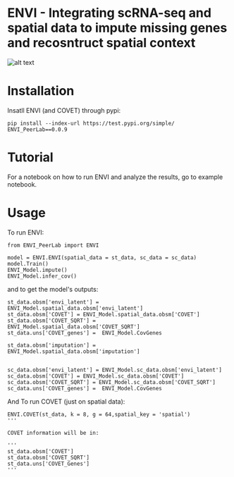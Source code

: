# ENVI - Integrating scRNA-seq and spatial data to impute missing genes and recosntruct spatial context 

![alt text](img/envi_schem.png?raw=true)

# Installation 
Insatll ENVI (and COVET) through pypi:
 
```
pip install --index-url https://test.pypi.org/simple/ ENVI_PeerLab==0.0.9

```

# Tutorial

For a notebook on how to run ENVI and analyze the results, go to example notebook.


# Usage

To run ENVI:
```
from ENVI_PeerLab import ENVI

model = ENVI.ENVI(spatial_data = st_data, sc_data = sc_data)
model.Train()
ENVI_Model.impute()
ENVI_Model.infer_cov()

```
 
and to get the model's outputs:


```
st_data.obsm['envi_latent'] = ENVI_Model.spatial_data.obsm['envi_latent']
st_data.obsm['COVET'] = ENVI_Model.spatial_data.obsm['COVET']
st_data.obsm['COVET_SQRT'] = ENVI_Model.spatial_data.obsm['COVET_SQRT']
st_data.uns['COVET_genes'] =  ENVI_Model.CovGenes

st_data.obsm['imputation'] = ENVI_Model.spatial_data.obsm['imputation']


sc_data.obsm['envi_latent'] = ENVI_Model.sc_data.obsm['envi_latent']
sc_data.obsm['COVET'] = ENVI_Model.sc_data.obsm['COVET']
sc_data.obsm['COVET_SQRT'] = ENVI_Model.sc_data.obsm['COVET_SQRT']
sc_data.uns['COVET_genes'] =  ENVI_Model.CovGenes

```
And To run COVET (just on spatial data):

```
ENVI.COVET(st_data, k = 8, g = 64,spatial_key = 'spatial')
'''

COVET information will be in:

'''
st_data.obsm['COVET'] 
st_data.obsm['COVET_SQRT'] 
st_data.uns['COVET_Genes']
'''

